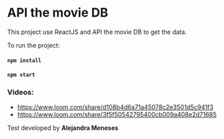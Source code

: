 # API the movie DB

This project use ReactJS and API the movie DB to get the data.

To run the project:

#### `npm install`
#### `npm start`

### Videos:

* https://www.loom.com/share/d108b4d6a71a45078c2e3501d5c941f3
* https://www.loom.com/share/3f5f50542795400cb009a408e2d71685

Test developed by **Alejandra Meneses**
